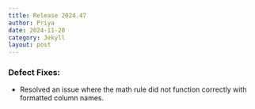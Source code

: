 ```yaml
---
title: Release 2024.47
author: Priya
date: 2024-11-20
category: Jekyll
layout: post
---
```

### Defect Fixes:
- Resolved an issue where the math rule did not function correctly with formatted column names.